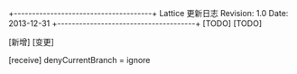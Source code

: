 ﻿+--------------------------------------+
Lattice 更新日志
Revision: 1.0
Date: 2013-12-31
+--------------------------------------+
[TODO] 
[TODO] 


[新增] 
[变更] 




[receive]
	denyCurrentBranch = ignore